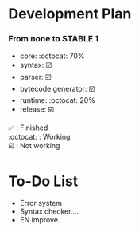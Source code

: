 # Development Plan

### From none to **STABLE 1**

- core: :octocat: 70%
- syntax: ☑️
- parser: ☑️
- bytecode generator: ☑️
- runtime: :octocat: 20%
- release: ☑️

✅ : Finished  
:octocat: : Working  
☑️  : Not working


# To-Do List

- Error system
- Syntax checker....
- EN improve.
